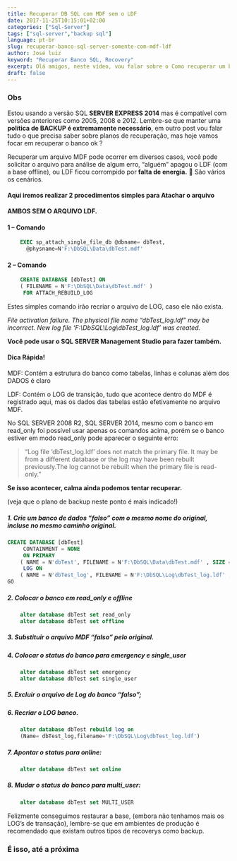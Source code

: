 ```yaml
---
title: Recuperar DB SQL com MDF sem o LDF
date: 2017-11-25T10:15:01+02:00
categories: ["Sql-Server"]
tags: ["sql-server","backup sql"]
language: pt-br
slug: recuperar-banco-sql-server-somente-com-mdf-ldf
author: José luiz
keyword: "Recuperar Banco SQL, Recovery"
excerpt: Olá amigos, neste vídeo, vou falar sobre o Como recuperar um banco de Dados SQL SERVER somente com o arquivo MDF sem o LDF, além de mostrar tudo em vídeo para um melhor entendimento.
draft: false
---
```


 <!-- {{< youtube ukJ5nrRzNa0 >}} -->

### Obs
Estou usando a versão SQL **SERVER EXPRESS 2014** mas é compatível com versões anteriores como 2005, 2008 e 2012. Lembre-se que manter uma **política de BACKUP é extremamente necessário**, em outro post vou falar tudo o que precisa saber sobre planos de recuperação, mas hoje vamos focar em recuperar o banco ok ?

Recuperar um arquivo MDF pode ocorrer em diversos casos, você pode solicitar o arquivo para análise de algum erro, “alguém” apagou o LDF (com a base offline), ou LDF ficou corrompido por **falta de energia.** 🙁  São vários os cenários.

#### Aqui iremos realizar 2 procedimentos simples para Atachar o arquivo

**AMBOS SEM O ARQUIVO LDF.**

#### 1 – Comando

```sql
    EXEC sp_attach_single_file_db @dbname= dbTest,
      @physname=N'F:\DbSQL\Data\dbTest.mdf'
```


#### 2 – Comando

```sql
    CREATE DATABASE [dbTest] ON 
    ( FILENAME = N'F:\DbSQL\Data\dbTest.mdf' )
     FOR ATTACH_REBUILD_LOG
```


Estes simples comando irão recriar o arquivo de LOG, caso ele não exista.

*File activation failure. The physical file name “dbTest_log.ldf” may be incorrect.
New log file ‘F:\DbSQL\Log\dbTest_log.ldf’ was created.*

**Você pode usar o SQL SERVER Management Studio para fazer também.**

#### Dica Rápida!

MDF: Contém a estrutura do banco como tabelas, linhas e colunas além dos DADOS é claro

LDF: Contém o LOG de transição, tudo que acontece dentro do MDF é registrado aqui, mas os dados das tabelas estão efetivamente no arquivo MDF.

No SQL SERVER 2008 R2, SQL SERVER 2014, mesmo com o banco em read_only foi possível usar apenas os comandos acima, porém se o banco estiver em modo read_only pode aparecer o seguinte erro:

>“Log file ‘dbTest_log.ldf’ does not match the primary file.  It may be from a different database or the log may have been rebuilt previously.The log cannot be rebuilt when the primary file is read-only.” 

**Se isso acontecer, calma ainda podemos tentar recuperar.**

(veja que o plano de backup neste ponto é mais indicado!)

##### 1. Crie um banco de dados “falso” com o mesmo nome do original, incluse no mesmo caminho original.

```sql
CREATE DATABASE [dbTest]
     CONTAINMENT = NONE
     ON PRIMARY 
    ( NAME = N'dbTest', FILENAME = N'F:\DbSQL\Data\dbTest.mdf' , SIZE = 3072KB , FILEGROWTH = 1024KB )
     LOG ON 
    ( NAME = N'dbTest_log', FILENAME = N'F:\DbSQL\Log\dbTest_log.ldf' , SIZE = 1024KB , FILEGROWTH = 10%)
GO
```

##### 2. Colocar o banco em read_only e offline

```sql
    alter database dbTest set read_only
    alter database dbTest set offline
```

##### 3. Substituir o arquivo MDF “falso” pelo original.

##### 4. Colocar o status do banco para emergency e single_user

```sql
    alter database dbTest set emergency
    alter database dbTest set single_user
```

##### 5. Excluir o arquivo de Log do banco “falso”;

##### 6. Recriar o LOG banco.

```sql
    alter database dbTest rebuild log on
    (Name= dbTest_log,filename='F:\DbSQL\Log\dbTest_log.ldf')
``` 

##### 7. Apontar o status para online:

```sql
    alter database dbTest set online
```

##### 8. Mudar o status do banco para multi_user:

```sql
    alter database dbTest set MULTI_USER
```    

 

Felizmente conseguimos restaurar a base, (embora não tenhamos mais os LOG’s de transação), lembre-se que em ambientes de produção é recomendado que existam outros tipos de recoverys como backup.

### É isso, até a próxima